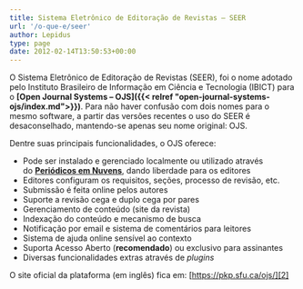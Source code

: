```yaml
---
title: Sistema Eletrônico de Editoração de Revistas – SEER
url: '/o-que-e/seer'
author: Lepidus
type: page
date: 2012-02-14T13:50:53+00:00
---
```


O Sistema Eletrônico de Editoração de Revistas (SEER), foi o nome adotado pelo Instituto Brasileiro de Informação em Ciência e Tecnologia (IBICT) para o **[Open Journal Systems &#8211; OJS]({{< relref "open-journal-systems-ojs/index.md">}})**. Para não haver confusão com dois nomes para o mesmo software, a partir das versões recentes o uso do SEER é desaconselhado, mantendo-se apenas seu nome original: OJS.

Dentre suas principais funcionalidades, o OJS oferece:

- Pode ser instalado e gerenciado localmente ou utilizado através do **[Periódicos em Nuvens][1]**, dando liberdade para os editores
- Editores configuram os requisitos, seções, processo de revisão, etc.
- Submissão é feita online pelos autores
- Suporte a revisão cega e duplo cega por pares
- Gerenciamento de conteúdo (site da revista)
- Indexação do conteúdo e mecanismo de busca
- Notificação por email e sistema de comentários para leitores
- Sistema de ajuda online sensível ao contexto
- Suporta Acesso Aberto (**recomendado**) ou exclusivo para assinantes
- Diversas funcionalidades extras através de *plugins*

O site oficial da plataforma (em inglês) fica em: [https://pkp.sfu.ca/ojs/][2]

[1]: /
[2]: https://pkp.sfu.ca/ojs/
